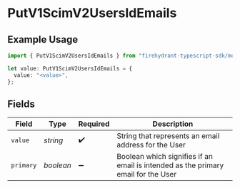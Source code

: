 # PutV1ScimV2UsersIdEmails

## Example Usage

```typescript
import { PutV1ScimV2UsersIdEmails } from "firehydrant-typescript-sdk/models/components";

let value: PutV1ScimV2UsersIdEmails = {
  value: "<value>",
};
```

## Fields

| Field                                                                             | Type                                                                              | Required                                                                          | Description                                                                       |
| --------------------------------------------------------------------------------- | --------------------------------------------------------------------------------- | --------------------------------------------------------------------------------- | --------------------------------------------------------------------------------- |
| `value`                                                                           | *string*                                                                          | :heavy_check_mark:                                                                | String that represents an email address for the User                              |
| `primary`                                                                         | *boolean*                                                                         | :heavy_minus_sign:                                                                | Boolean which signifies if an email is intended as the primary email for the User |